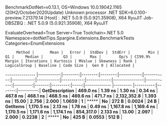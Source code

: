 
BenchmarkDotNet=v0.13.1, OS=Windows 10.0.19042.1165 (20H2/October2020Update)
Unknown processor
.NET SDK=6.0.100-preview.7.21379.14
  [Host]     : .NET 5.0.9 (5.0.921.35908), X64 RyuJIT
  Job-DBSZBQ : .NET 5.0.9 (5.0.921.35908), X64 RyuJIT

EvaluateOverhead=True  Server=True  Toolchain=.NET 5.0  
Namespace=dotNetTips.Spargine.Extensions.BenchmarkTests  Categories=EnumExtensions  

         Method |       Mean |   Error |  StdDev |  StdErr |        Min |         Q1 |     Median |         Q3 |        Max |        Op/s | CI99.9% Margin | Iterations | Kurtosis | MValue | Skewness | Rank | LogicalGroup | Baseline | Code Size |  Gen 0 | Allocated |
--------------- |-----------:|--------:|--------:|--------:|-----------:|-----------:|-----------:|-----------:|-----------:|------------:|---------------:|-----------:|---------:|-------:|---------:|-----:|------------- |--------- |----------:|-------:|----------:|
 **GetDescription** |   **469.0 ns** | **1.39 ns** | **1.30 ns** | **0.34 ns** |   **467.8 ns** |   **468.1 ns** |   **468.5 ns** |   **469.6 ns** |   **471.7 ns** | **2,132,352.8** |       **1.393 ns** |      **15.00** |    **2.756** |  **2.000** |   **1.0659** |    **1** |            ***** |       **No** |     **272 B** | **0.0024** |      **24 B** |
       **GetItems** | **1,170.5 ns** | **2.13 ns** | **1.78 ns** | **0.49 ns** | **1,167.8 ns** | **1,169.4 ns** | **1,170.5 ns** | **1,171.6 ns** | **1,174.1 ns** |   **854,317.0** |       **2.133 ns** |      **13.00** |    **2.097** |  **2.000** |   **0.2238** |    **2** |            ***** |       **No** |     **425 B** | **0.0553** |     **512 B** |
